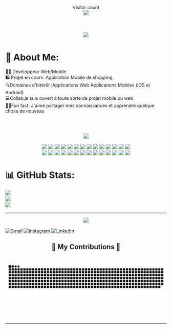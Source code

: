 <p align="center"> 
  Visitor count<br>
  <img src="https://profile-counter.glitch.me/lindex171/count.svg" />
</p>


<h1 align="center" style="color: black;">
    <img src="https://readme-typing-svg.herokuapp.com/?font=Righteous&size=35&center=true&vCenter=true&width=500&height=70&duration=4000&lines=Hi+There!+👋;+I'm+Ibrahima+Dieng!;&color=000000" />
</h1>




# 💫 About Me:
🧑‍💻 Développeur Web/Mobile<br>🛍️ Projet en cours: Application Mobile de shopping  <br>🔍Domaines d'Intérêt :Applications Web Applications Mobiles (iOS et Android)   <br>💻Collab:je suis ouvert à toute sorte de projet mobile ou web  <br>🙌🏾Fun fact: J'aime partager mes connaissances et apprendre quelque chose de nouveau


<br/>
<br/>

<p align="center"><img src="https://img.shields.io/badge/Tech%20STACK%20&%20TOOLS-21618C?style=for-the-badge"/></p>

<div align="center">
    <img width="40" src="https://cdn.svgporn.com/logos/html-5.svg"/>
    <img width="40" src="https://cdn.svgporn.com/logos/css-3.svg"/>
    <img width="40" src="https://cdn.svgporn.com/logos/bootstrap.svg"/>
    <img width="40" src="https://cdn.svgporn.com/logos/php.svg"/>
    <img width="40" src="https://cdn.svgporn.com/logos/laravel.svg"/>
    <img width="40" src="https://cdn.svgporn.com/logos/django-icon.svg"/>
    <img width="40" src="https://cdn.svgporn.com/logos/dart.svg"/>
    <img width="40" src="https://cdn.svgporn.com/logos/flutter.svg"/>
    <img width="40" src="https://cdn.svgporn.com/logos/mysql.svg"/>
    <img width="40" src="https://cdn.svgporn.com/logos/docker-icon.svg"/>
    <img width="40" src="https://cdn.svgporn.com/logos/jenkins.svg"/>
    <img width="40" src="https://cdn.svgporn.com/logos/python.svg"/>
    <img width="40" src="https://cdn.svgporn.com/logos/selenium.svg"/>
    <img width="40" src="https://cdn.svgporn.com/logos/react.svg"/>
 </div>
 <div align="center">
    <img width="40" src="https://cdn.svgporn.com/logos/django-icon.svg"/>
    <img width="40" src="https://cdn.svgporn.com/logos/javascript.svg"/>
    <img width="40" src="https://cdn.svgporn.com/logos/react.svg"/>
    <img width="40" src="https://cdn.svgporn.com/logos/nodejs-icon.svg"/>
    <img width="40" src="https://cdn.svgporn.com/logos/arduino.svg"/>
    <img width="40" src="https://cdn.svgporn.com/logos/netlify.svg"/>
    <img width="40" src="https://cdn.svgporn.com/logos/postgresql.svg"/>
    <img width="40" src="https://cdn.svgporn.com/logos/firebase.svg"/>
    <img width="40" src="https://cdn.svgporn.com/logos/java.svg"/>
    <img width="40" src="https://cdn.svgporn.com/logos/tailwindcss-icon.svg"/>
    <img width="40" src="https://cdn.svgporn.com/logos/c-sharp.svg"/>
    <img width="40" src="https://cdn.svgporn.com/logos/oracle.svg"/>
    <img width="40" src="https://cdn.svgporn.com/logos/sass.svg"/>
    <img width="40" src="https://cdn.svgporn.com/logos/heroku.svg"/>
 </div>

# 📊 GitHub Stats:
![](https://github-readme-stats.vercel.app/api?username=lindex171&theme=dark&hide_border=false&include_all_commits=true&count_private=true)<br/>
![](https://github-readme-streak-stats.herokuapp.com/?user=lindex171&theme=dark&hide_border=false)<br/>
![](https://github-readme-stats.vercel.app/api/top-langs/?username=lindex171&theme=dark&hide_border=false&include_all_commits=true&count_private=true&layout=compact)

---


<p align="center"><img src="https://img.shields.io/badge/Social%20Media-21618C?style=for-the-badge"/></p>

[![Gmail](https://img.shields.io/badge/Gmail-%23D14836.svg?logo=Gmail&logoColor=white)](mailto:lindex171@gmail.com)
[![Instagram](https://img.shields.io/badge/Instagram-%23E4405F.svg?logo=Instagram&logoColor=white)](https://instagram.com/https://www.instagram.com/lindex_dg?igsh=MWx4Z2d1aWQ0eGZwcw==) [![LinkedIn](https://img.shields.io/badge/LinkedIn-%230077B5.svg?logo=linkedin&logoColor=white)](https://linkedin.com/in/https://www.linkedin.com/in/ibrahima-dieng?utm_source=share&utm_campaign=share_via&utm_content=profile&utm_medium=ios_app) 


<div align="center">
  <h2>🐍 My Contributions 🐍</h2>
  <br>
  <img alt="snake eating my contributions" src="https://raw.githubusercontent.com/salesp07/salesp07/output/github-contribution-grid-snake.svg" />
  
  <br/><br/><br/>
</div>

<hr/>





<!-- Proudly created with GPRM ( https://gprm.itsvg.in ) -->

